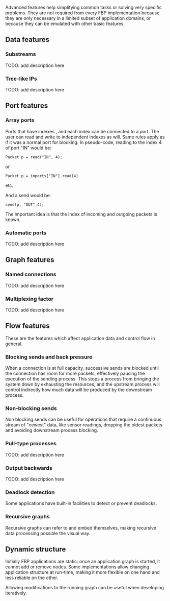 Advanced features help simplifying common tasks or solving very specific problems. They are not required from every FBP implementation because they are only necessary in a limited subset of application domains, or because they can be emulated with other basic features.

## Data features

### Substreams

TODO: add description here

### Tree-like IPs

TODO: add description here

## Port features

### Array ports

Ports that have indexes , and each index can be connected to a port. The user can read and write to independent indexes as will. Same rules apply as if it was a normal port for blocking.
In pseudo-code, reading to the index 4 of port "IN" would be:

`Packet p = read("IN", 4);`

or

`Packet p = inports["IN"].read(4)`

etc.

And a send would be:

`send(p, "OUT",4);`

The important idea is that the index of incoming and outgoing packets is known.

### Automatic ports

TODO: add description here

## Graph features

### Named connections

TODO: add description here

### Multiplexing factor

TODO: add description here

## Flow features

These are the features which affect application data and control flow in general.

### Blocking sends and back pressure

When a connection is at full capacity, successive sends are blocked until the connection has room for more packets, effectively pausing the execution of the sending process. This stops a process from bringing the system down by exhausting the resources, and the upstream process will control indirectly how much data will be produced by the downstream process.


### Non-blocking sends

Non blocking sends can be useful for operations that require a continuous stream of "newest" data, like sensor readings, dropping the oldest packets and avoiding downstream process blocking.

### Pull-type processes

TODO: add description here

### Output backwards

TODO: add description here

### Deadlock detection

Some applications have built-in facilities to detect or prevent deadlocks.

### Recursive graphs

Recursive graphs can refer to and embed themselves, making recursive data processing possible the visual way.

## Dynamic structure

Initially FBP applications are static: once an application graph is started, it cannot add or remove nodes. Some implementations allow changing application structure at run-time, making it more flexible on one hand and less reliable on the other.

Allowing modifications to the running graph can be useful when developing iteratively.